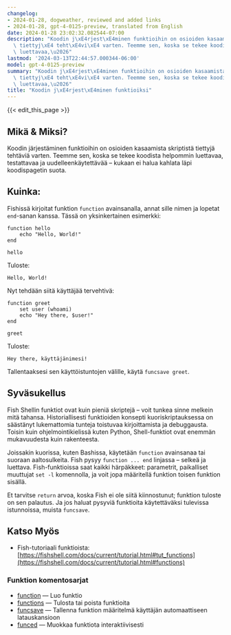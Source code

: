 ```yaml
---
changelog:
- 2024-01-28, dogweather, reviewed and added links
- 2024-01-28, gpt-4-0125-preview, translated from English
date: 2024-01-28 23:02:32.082544-07:00
description: "Koodin j\xE4rjest\xE4minen funktioihin on osioiden kasaamista skriptist\xE4\
  \ tiettyj\xE4 teht\xE4vi\xE4 varten. Teemme sen, koska se tekee koodista helpommin\
  \ luettavaa,\u2026"
lastmod: '2024-03-13T22:44:57.000344-06:00'
model: gpt-4-0125-preview
summary: "Koodin j\xE4rjest\xE4minen funktioihin on osioiden kasaamista skriptist\xE4\
  \ tiettyj\xE4 teht\xE4vi\xE4 varten. Teemme sen, koska se tekee koodista helpommin\
  \ luettavaa,\u2026"
title: "Koodin j\xE4rjest\xE4minen funktioiksi"
---
```


{{< edit_this_page >}}

## Mikä & Miksi?
Koodin järjestäminen funktioihin on osioiden kasaamista skriptistä tiettyjä tehtäviä varten. Teemme sen, koska se tekee koodista helpommin luettavaa, testattavaa ja uudelleenkäytettävää – kukaan ei halua kahlata läpi koodispagetin suota.

## Kuinka:
Fishissä kirjoitat funktion `function` avainsanalla, annat sille nimen ja lopetat `end`-sanan kanssa. Tässä on yksinkertainen esimerkki:

```fish
function hello
    echo "Hello, World!"
end

hello
```

Tuloste:
```
Hello, World!
```

Nyt tehdään siitä käyttäjää tervehtivä:

```fish
function greet
    set user (whoami)
    echo "Hey there, $user!"
end

greet
```

Tuloste:
```
Hey there, käyttäjänimesi!
```

Tallentaaksesi sen käyttöistuntojen välille, käytä `funcsave greet`.

## Syväsukellus
Fish Shellin funktiot ovat kuin pieniä skriptejä – voit tunkea sinne melkein mitä tahansa. Historiallisesti funktioiden konsepti kuoriskriptauksessa on säästänyt lukemattomia tunteja toistuvaa kirjoittamista ja debuggausta. Toisin kuin ohjelmointikielissä kuten Python, Shell-funktiot ovat enemmän mukavuudesta kuin rakenteesta.

Joissakin kuorissa, kuten Bashissa, käytetään `function` avainsanaa tai suoraan aaltosulkeita. Fish pysyy `function ... end` linjassa – selkeä ja luettava. Fish-funktioissa saat kaikki härpäkkeet: parametrit, paikalliset muuttujat `set -l` komennolla, ja voit jopa määritellä funktion toisen funktion sisällä.

Et tarvitse `return` arvoa, koska Fish ei ole siitä kiinnostunut; funktion tuloste on sen palautus. Ja jos haluat pysyviä funktioita käytettäväksi tulevissa istunnoissa, muista `funcsave`.

## Katso Myös

- Fish-tutoriaali funktioista: [https://fishshell.com/docs/current/tutorial.html#tut_functions](https://fishshell.com/docs/current/tutorial.html#functions)

### Funktion komentosarjat

- [function](https://fishshell.com/docs/current/cmds/function.html) — Luo funktio
- [functions](https://fishshell.com/docs/current/cmds/functions.html) — Tulosta tai poista funktioita
- [funcsave](https://fishshell.com/docs/current/cmds/funcsave.html) — Tallenna funktion määritelmä käyttäjän automaattiseen latauskansioon
- [funced](https://fishshell.com/docs/current/cmds/funced.html) — Muokkaa funktiota interaktiivisesti
